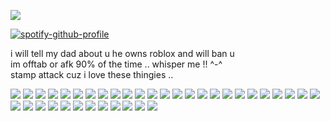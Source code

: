 ![](https://komarev.com/ghpvc/?username=beaverhollow&label=♡&style=flat-square&color=a92e31&base=23264)

[![spotify-github-profile](https://spotify-github-profile.kittinanx.com/api/view?uid=6ee6c3uiykzyf00n8qqgt3t8m&cover_image=true&theme=natemoo-re&show_offline=true&background_color=c3ab9e&interchange=true&bar_color=AAAAAA&bar_color_cover=false)](https://github.com/kittinan/spotify-github-profile)

i will tell my dad about u he owns roblox and will ban u
<br>
im offtab or afk 90% of the time .. whisper me !! ^-^
<br>
stamp attack cuz i love these thingies ..

![](https://files.catbox.moe/05eq3r.webp) ![](https://files.catbox.moe/u1wc6x.webp) ![](https://files.catbox.moe/ztie40.png) ![](https://files.catbox.moe/sii6gs.webp) ![](https://files.catbox.moe/ooeenj.webp) ![](https://files.catbox.moe/5kvfss.webp) ![](https://files.catbox.moe/9rpelo.png) ![](https://files.catbox.moe/mkff1d.webp) ![](https://files.catbox.moe/inkhvd.png) ![](https://files.catbox.moe/bf219s.webp) ![](https://files.catbox.moe/fls4r2.png) ![](https://files.catbox.moe/hwj2nt.webp) ![](https://files.catbox.moe/tdt0k5.webp) ![](https://files.catbox.moe/anekxp.webp) ![](https://files.catbox.moe/53csdx.webp) ![](https://files.catbox.moe/uugsya.jpg) ![](https://files.catbox.moe/b10912.webp) ![](https://files.catbox.moe/x64hwm.webp) ![](https://files.catbox.moe/feakk6.png) ![](https://files.catbox.moe/em8e6m.webp) ![](https://files.catbox.moe/ismwab.webp) ![](https://files.catbox.moe/b4ly96.webp) ![](https://files.catbox.moe/tmh9om.png) ![](https://files.catbox.moe/6qh6ea.webp) ![](https://files.catbox.moe/rojafk.webp) ![](https://files.catbox.moe/c7f83m.webp) ![](https://files.catbox.moe/5ahe83.png) ![](https://files.catbox.moe/igaprt.png) ![](https://files.catbox.moe/5aqh05.png) ![](https://files.catbox.moe/zlxsh3.png) ![](https://files.catbox.moe/vlui14.png) ![](https://files.catbox.moe/cja2wb.pnj) ![](https://files.catbox.moe/tmk6l5.webp) ![](https://files.catbox.moe/1nymqu.webp) ![](https://files.catbox.moe/jnq3w7.webp) ![](https://files.catbox.moe/48gloz.png) ![](https://files.catbox.moe/okyffy.webp)


